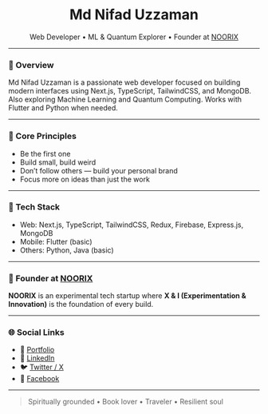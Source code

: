 <h1 align="center">Md Nifad Uzzaman</h1>
<p align="center">
  Web Developer • ML & Quantum Explorer • Founder at <a href="https://noorix.vercel.app/" target="_blank">NOORIX</a>
</p>

---

### 🚀 Overview

Md Nifad Uzzaman is a passionate web developer focused on building modern interfaces using Next.js, TypeScript, TailwindCSS, and MongoDB.  
Also exploring Machine Learning and Quantum Computing. Works with Flutter and Python when needed.

---

### 🧠 Core Principles

- Be the first one  
- Build small, build weird  
- Don’t follow others — build your personal brand  
- Focus more on ideas than just the work  

---

### 🧪 Tech Stack

- Web: Next.js, TypeScript, TailwindCSS, Redux, Firebase, Express.js, MongoDB  
- Mobile: Flutter (basic)  
- Others: Python, Java (basic)

---

### 🧭 Founder at [NOORIX](https://noorix.vercel.app/)

**NOORIX** is an experimental tech startup where **X & I (Experimentation & Innovation)** is the foundation of every build.

---

### 🌐 Social Links

- 🔗 [Portfolio](https://nifaduzzaman.vercel.app)  
- 💼 [LinkedIn](https://www.linkedin.com/in/nifaduzzaman2005)  
- 🐦 [Twitter / X](https://x.com/nifad2005)  
- 📘 [Facebook](https://facebook.com/nifad2005)

---

> Spiritually grounded • Book lover • Traveler • Resilient soul
